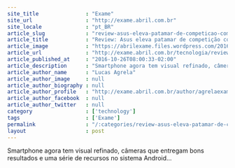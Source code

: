 ```yaml
---
site_title               : "Exame"
site_url                 : "http://exame.abril.com.br"
site_locale              : "pt_BR"
article_slug             : "review-asus-eleva-patamar-de-competicao-com-zenfone-3"
article_title            : "Review: Asus eleva patamar de competição com Zenfone 3"
article_image            : "https://abrilexame.files.wordpress.com/2016/10/20161024_170146.jpg?quality=70&strip=all&w=680"
article_url              : "http://exame.abril.com.br/tecnologia/review-asus-eleva-patamar-de-competicao-com-zenfone-3/"
article_published_at     : "2016-10-26T08:00:33-02:00"
article_description      : "Smartphone agora tem visual refinado, câmeras que entregam bons resultados e uma série de recursos no sistema Android..."
article_author_name      : "Lucas Agrela"
article_author_image     : null
article_author_biography : null
article_author_profile   : "http://exame.abril.com.br/author/agrelaexame/"
article_author_facebook  : null
article_author_twitter   : null
category                 : ['technology']
tags                     : ['Exame']
permalink                : "/:categories/review-asus-eleva-patamar-de-competicao-com-zenfone-3/"
layout                   : post
---
```


Smartphone agora tem visual refinado, câmeras que entregam bons resultados e uma série de recursos no sistema Android...
